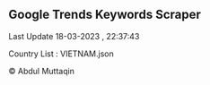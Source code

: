 

## Google Trends Keywords Scraper 
 
Last Update 18-03-2023 , 22:37:43

Country List :
VIETNAM.json



© Abdul Muttaqin 
